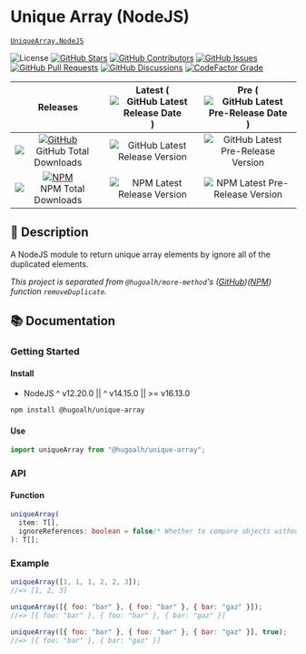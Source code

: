 # Unique Array (NodeJS)

[`UniqueArray.NodeJS`](https://github.com/hugoalh-studio/unique-array-nodejs)

![License](https://img.shields.io/static/v1?label=License&message=MIT&style=flat-square "License")
[![GitHub Stars](https://img.shields.io/github/stars/hugoalh-studio/unique-array-nodejs?label=Stars&logo=github&logoColor=ffffff&style=flat-square "GitHub Stars")](https://github.com/hugoalh-studio/unique-array-nodejs/stargazers)
[![GitHub Contributors](https://img.shields.io/github/contributors/hugoalh-studio/unique-array-nodejs?label=Contributors&logo=github&logoColor=ffffff&style=flat-square "GitHub Contributors")](https://github.com/hugoalh-studio/unique-array-nodejs/graphs/contributors)
[![GitHub Issues](https://img.shields.io/github/issues-raw/hugoalh-studio/unique-array-nodejs?label=Issues&logo=github&logoColor=ffffff&style=flat-square "GitHub Issues")](https://github.com/hugoalh-studio/unique-array-nodejs/issues)
[![GitHub Pull Requests](https://img.shields.io/github/issues-pr-raw/hugoalh-studio/unique-array-nodejs?label=Pull%20Requests&logo=github&logoColor=ffffff&style=flat-square "GitHub Pull Requests")](https://github.com/hugoalh-studio/unique-array-nodejs/pulls)
[![GitHub Discussions](https://img.shields.io/github/discussions/hugoalh-studio/unique-array-nodejs?label=Discussions&logo=github&logoColor=ffffff&style=flat-square "GitHub Discussions")](https://github.com/hugoalh-studio/unique-array-nodejs/discussions)
[![CodeFactor Grade](https://img.shields.io/codefactor/grade/github/hugoalh-studio/unique-array-nodejs?label=Grade&logo=codefactor&logoColor=ffffff&style=flat-square "CodeFactor Grade")](https://www.codefactor.io/repository/github/hugoalh-studio/unique-array-nodejs)

| **Releases** | **Latest** (![GitHub Latest Release Date](https://img.shields.io/github/release-date/hugoalh-studio/unique-array-nodejs?label=&style=flat-square "GitHub Latest Release Date")) | **Pre** (![GitHub Latest Pre-Release Date](https://img.shields.io/github/release-date-pre/hugoalh-studio/unique-array-nodejs?label=&style=flat-square "GitHub Latest Pre-Release Date")) |
|:-:|:-:|:-:|
| [![GitHub](https://img.shields.io/badge/GitHub-181717?logo=github&logoColor=ffffff&style=flat-square "GitHub")](https://github.com/hugoalh-studio/unique-array-nodejs/releases) ![GitHub Total Downloads](https://img.shields.io/github/downloads/hugoalh-studio/unique-array-nodejs/total?label=&style=flat-square "GitHub Total Downloads") | ![GitHub Latest Release Version](https://img.shields.io/github/release/hugoalh-studio/unique-array-nodejs?sort=semver&label=&style=flat-square "GitHub Latest Release Version") | ![GitHub Latest Pre-Release Version](https://img.shields.io/github/release/hugoalh-studio/unique-array-nodejs?include_prereleases&sort=semver&label=&style=flat-square "GitHub Latest Pre-Release Version") |
| [![NPM](https://img.shields.io/badge/NPM-CB3837?logo=npm&logoColor=ffffff&style=flat-square "NPM")](https://www.npmjs.com/package/@hugoalh/unique-array) ![NPM Total Downloads](https://img.shields.io/npm/dt/@hugoalh/unique-array?label=&style=flat-square "NPM Total Downloads") | ![NPM Latest Release Version](https://img.shields.io/npm/v/@hugoalh/unique-array/latest?label=&style=flat-square "NPM Latest Release Version") | ![NPM Latest Pre-Release Version](https://img.shields.io/npm/v/@hugoalh/unique-array/pre?label=&style=flat-square "NPM Latest Pre-Release Version") |

## 📝 Description

A NodeJS module to return unique array elements by ignore all of the duplicated elements.

*This project is separated from `@hugoalh/more-method`'s ([GitHub](https://github.com/hugoalh-studio/more-method-nodejs))([NPM](https://www.npmjs.com/package/@hugoalh/more-method)) function `removeDuplicate`.*

## 📚 Documentation

### Getting Started

#### Install

- NodeJS ^ v12.20.0 \|\| ^ v14.15.0 \|\| >= v16.13.0

```sh
npm install @hugoalh/unique-array
```

#### Use

```js
import uniqueArray from "@hugoalh/unique-array";
```

### API

#### Function

```ts
uniqueArray(
  item: T[],
  ignoreReferences: boolean = false/* Whether to compare objects without compare their reference points. */
): T[];
```

### Example

```js
uniqueArray([1, 1, 1, 2, 2, 3]);
//=> [1, 2, 3]

uniqueArray([{ foo: "bar" }, { foo: "bar" }, { bar: "gaz" }]);
//=> [{ foo: "bar" }, { foo: "bar" }, { bar: "gaz" }]

uniqueArray([{ foo: "bar" }, { foo: "bar" }, { bar: "gaz" }], true);
//=> [{ foo: "bar" }, { bar: "gaz" }]
```
